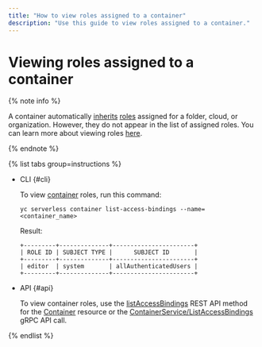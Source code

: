 ```yaml
---
title: "How to view roles assigned to a container"
description: "Use this guide to view roles assigned to a container."
---
```


# Viewing roles assigned to a container

{% note info %}

A container automatically [inherits](../security/index.md#roles-list) [roles](../../iam/concepts/access-control/index.md#inheritance) assigned for a folder, cloud, or organization. However, they do not appear in the list of assigned roles. You can learn more about viewing roles [here](../../iam/operations/roles/get-assigned-roles.md).

{% endnote %}

{% list tabs group=instructions %}

- CLI {#cli}

   To view [container](../concepts/container.md) roles, run this command:

   ```
   yc serverless container list-access-bindings --name=<container_name>
   ```

   Result:

   ```
   +---------+--------------+-----------------------+
   | ROLE ID | SUBJECT TYPE |      SUBJECT ID       |
   +---------+--------------+-----------------------+
   | editor  | system       | allAuthenticatedUsers |
   +---------+--------------+-----------------------+
   ```

- API {#api}

   To view container roles, use the [listAccessBindings](../containers/api-ref/Container/listAccessBindings.md) REST API method for the [Container](../containers/api-ref/Container/index.md) resource or the [ContainerService/ListAccessBindings](../containers/api-ref/grpc/container_service.md#ListAccessBindings) gRPC API call.

{% endlist %}
